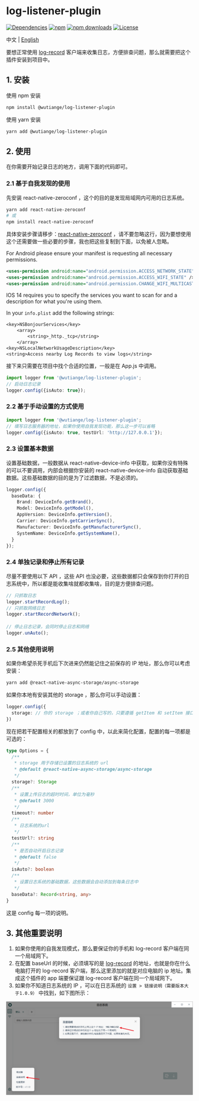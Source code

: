 # log-listener-plugin
[![Dependencies](https://img.shields.io/badge/dependencies-none-green)](https://www.npmjs.com/package/@wutiange/log-listener-plugin?activeTab=dependencies)
[![npm](https://img.shields.io/npm/v/@wutiange/log-listener-plugin)](https://www.npmjs.com/package/@wutiange/log-listener-plugin)
[![npm downloads](https://img.shields.io/npm/dm/@wutiange/log-listener-plugin)](https://www.npmjs.com/package/@wutiange/log-listener-plugin)
[![License](https://img.shields.io/npm/l/@wutiange/log-listener-plugin)](./LICENSE)

中文 | [English](./docs/README_EN.md)

要想正常使用 [log-record](https://github.com/wutiange/log-record) 客户端来收集日志，方便排查问题，那么就需要把这个插件安装到项目中。

## 1. 安装

使用 npm 安装

```bash
npm install @wutiange/log-listener-plugin
```

使用 yarn 安装

```bash
yarn add @wutiange/log-listener-plugin
```

## 2. 使用

在你需要开始记录日志的地方，调用下面的代码即可。

### 2.1 基于自我发现的使用

先安装 react-native-zeroconf ，这个的目的是发现局域网内可用的日志系统。

```bash
yarn add react-native-zeroconf
# 或
npm install react-native-zeroconf
```

具体安装步骤请移步：[react-native-zeroconf](https://www.npmjs.com/package/react-native-zeroconf) ，请不要忽略这行，因为要想使用这个还需要做一些必要的步骤，我也把这些复制到下面，以免被人忽略。

For Android please ensure your manifest is requesting all necessary permissions.

```xml
<uses-permission android:name="android.permission.ACCESS_NETWORK_STATE" />
<uses-permission android:name="android.permission.ACCESS_WIFI_STATE" />
<uses-permission android:name="android.permission.CHANGE_WIFI_MULTICAST_STATE" />
```

IOS 14 requires you to specify the services you want to scan for and a description for what you're using them.

In your `info.plist` add the following strings:

```plist
<key>NSBonjourServices</key>
	<array>
		<string>_http._tcp</string>
	</array>
<key>NSLocalNetworkUsageDescription</key>
<string>Access nearby Log Records to view logs</string>
```

接下来只需要在项目中找个合适的位置，一般是在 App.js 中调用。

```ts
import logger from '@wutiange/log-listener-plugin';
// 启动日志记录
logger.config({isAuto: true});
```

### 2.2 基于手动设置的方式使用

```ts
import logger from '@wutiange/log-listener-plugin';
// 填写日志服务器的地址，如果你使用自我发现功能，那么这一步可以省略
logger.config({isAuto: true, testUrl: 'http://127.0.0.1'});
```

### 2.3 设置基本数据

设置基础数据，一般数据从 react-native-device-info 中获取，如果你没有特殊的可以不要调用，内部会根据你安装的 react-native-device-info 自动获取基础数据。这些基础数据的目的是为了过滤数据，不是必须的。

```ts
logger.config({
  baseData: {
    Brand: DeviceInfo.getBrand(),
    Model: DeviceInfo.getModel(),
    AppVersion: DeviceInfo.getVersion(),
    Carrier: DeviceInfo.getCarrierSync(),
    Manufacturer: DeviceInfo.getManufacturerSync(),
    SystemName: DeviceInfo.getSystemName(),
  }
});
```

### 2.4 单独记录和停止所有记录

尽量不要使用以下 API ，这些 API 也没必要，这些数据都只会保存到你打开的日志系统中，所以都是能收集啥就都收集啥，目的是方便排查问题。

```ts
// 只抓取日志
logger.startRecordLog();
// 只抓取网络日志
logger.startRecordNetwork();

// 停止日志记录，会同时停止日志和网络
logger.unAuto();
```

### 2.5 其他使用说明

如果你希望杀死手机后下次进来仍然能记住之前保存的 IP 地址，那么你可以考虑安装：

```bash
yarn add @react-native-async-storage/async-storage
```

如果你本地有安装其他的 storage ，那么你可以手动设置：

```ts
logger.config({
  storage: // 你的 storage ；或者你自己写的，只要遵循 getItem 和 setItem 接口规范即可  
})
```

现在把若干配置相关的都放到了 config 中，以此来简化配置，配置的每一项都是可选的：

```ts
type Options = {
  /**
   * storage 用于存储已设置的日志系统的 url
   * @default @react-native-async-storage/async-storage
   */
  storage?: Storage
  /**
   * 设置上传日志的超时时间，单位为毫秒
   * @default 3000
   */
  timeout?: number
  /**
   * 日志系统的url
   */
  testUrl?: string
  /**
   * 是否自动开启日志记录
   * @default false
   */
  isAuto?: boolean
  /**
   * 设置日志系统的基础数据，这些数据会自动添加到每条日志中
   */
  baseData?: Record<string, any>
}
```

这是 config 每一项的说明。

## 3. 其他重要说明

1.  如果你使用的自我发现模式，那么要保证你的手机和 log-record 客户端在同一个局域网下。
1.  在配置 baseUrl 的时候，必须填写的是 [log-record](https://github.com/wutiange/log-record) 的地址，也就是你在什么电脑打开的 log-record 客户端，那么这里添加的就是对应电脑的 ip 地址。集成这个插件的 app 端要保证跟 log-record 客户端在同一个局域网下。
1.  如果你不知道日志系统的 IP ，可以在日志系统的 `设置 > 链接说明（需要版本大于1.0.9）` 中找到，如下图所示：

![0cf34d6cd25ee1f725b57dd2d076c336.png](https://github.com/wutiange/log-listener-plugin/raw/dev/docs/images/0cf34d6cd25ee1f725b57dd2d076c336.png)
